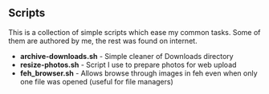 ## Scripts ##
This is a collection of simple scripts which ease my common tasks.
Some of them are authored by me, the rest was found on internet.

+ **archive-downloads.sh** - Simple cleaner of Downloads directory
+ **resize-photos.sh** - Script I use to prepare photos for web upload
+ **feh_browser.sh** - Allows browse through images in feh even when only one file was opened (useful for file managers)
